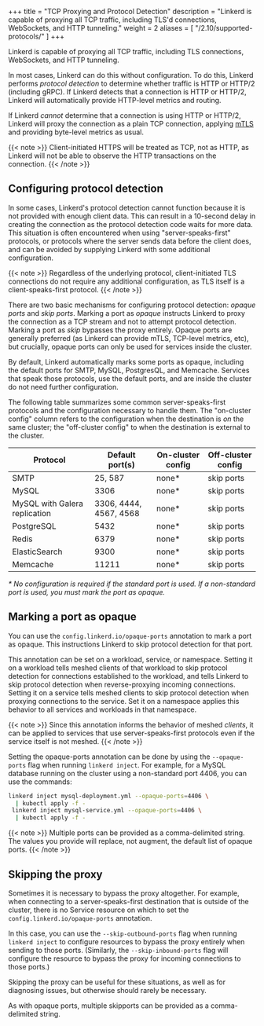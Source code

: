 +++
title = "TCP Proxying and Protocol Detection"
description = "Linkerd is capable of proxying all TCP traffic, including TLS'd connections, WebSockets, and HTTP tunneling."
weight = 2
aliases = [
  "/2.10/supported-protocols/"
]
+++

Linkerd is capable of proxying all TCP traffic, including TLS connections,
WebSockets, and HTTP tunneling.

In most cases, Linkerd can do this without configuration. To do this, Linkerd
performs *protocol detection* to determine whether traffic is HTTP or HTTP/2
(including gRPC). If Linkerd detects that a connection is HTTP or HTTP/2,
Linkerd will automatically provide HTTP-level metrics and routing.

If Linkerd *cannot* determine that a connection is using HTTP or HTTP/2,
Linkerd will proxy the connection as a plain TCP connection, applying
[mTLS](../automatic-mtls/) and providing byte-level metrics as usual.

{{< note >}}
Client-initiated HTTPS will be treated as TCP, not as HTTP, as Linkerd will not
be able to observe the HTTP transactions on the connection.
{{< /note >}}

## Configuring protocol detection

In some cases, Linkerd's protocol detection cannot function because it is not
provided with enough client data. This can result in a 10-second delay in
creating the connection as the protocol detection code waits for more data.
This situation is often encountered when using "server-speaks-first" protocols,
or protocols where the server sends data before the client does, and can be
avoided by supplying Linkerd with some additional configuration.

{{< note >}}
Regardless of the underlying protocol, client-initiated TLS connections do not
require any additional configuration, as TLS itself is a client-speaks-first
protocol.
{{< /note >}}

There are two basic mechanisms for configuring protocol detection: _opaque
ports_ and _skip ports_. Marking a port as _opaque_ instructs Linkerd to proxy
the connection as a TCP stream and not to attempt protocol detection. Marking a
port as _skip_ bypasses the proxy entirely. Opaque ports are generally
preferred (as Linkerd can provide mTLS, TCP-level metrics, etc), but crucially,
opaque ports can only be used for services inside the cluster.

By default, Linkerd automatically marks some ports as opaque, including the
default ports for SMTP, MySQL, PostgresQL, and Memcache.  Services that speak
those protocols, use the default ports, and are inside the cluster do not need
further configuration.

The following table summarizes some common server-speaks-first protocols and
the configuration necessary to handle them. The "on-cluster config" column
refers to the configuration when the destination is *on* the same cluster; the
"off-cluster config" to when the destination is external to the cluster.

| Protocol        | Default port(s) | On-cluster config | Off-cluster config |
|-----------------|-----------------|-------------------|--------------------|
| SMTP            | 25, 587         | none\*            | skip ports         |
| MySQL           | 3306            | none\*            | skip ports         |
| MySQL with Galera replication | 3306, 4444, 4567, 4568 | none\* | skip ports       |
| PostgreSQL      | 5432            | none\*            | skip ports         |
| Redis           | 6379            | none\*     | skip ports         |
| ElasticSearch   | 9300            | none\*     | skip ports         |
| Memcache        | 11211           | none\*            | skip ports         |

_\* No configuration is required if the standard port is used. If a
non-standard port is used, you must mark the port as opaque._

## Marking a port as opaque

You can use the `config.linkerd.io/opaque-ports` annotation to mark a port as
opaque. This instructions Linkerd to skip protocol detection for that port.

This annotation can be set on a workload, service, or namespace. Setting it on
a workload tells meshed clients of that workload to skip protocol detection for
connections established to the workload, and tells Linkerd to skip protocol
detection when reverse-proxying incoming connections. Setting it on a service
tells meshed clients to skip protocol detection when proxying connections to
the service. Set it on a namespace applies this behavior to all services and
workloads in that namespace.

{{< note >}}
Since this annotation informs the behavior of meshed _clients_, it can be
applied to services that use server-speaks-first protocols even if the service
itself is not meshed.
{{< /note >}}

Setting the opaque-ports annotation can be done by using the `--opaque-ports`
flag when running `linkerd inject`. For example, for a MySQL database running
on the cluster using a non-standard port 4406, you can use the commands:

```bash
linkerd inject mysql-deployment.yml --opaque-ports=4406 \
  | kubectl apply -f -
 linkerd inject mysql-service.yml --opaque-ports=4406 \
  | kubectl apply -f -
```

{{< note >}}
Multiple ports can be provided as a comma-delimited string. The values you
provide will replace, not augment, the default list of opaque ports.
{{< /note >}}

## Skipping the proxy

Sometimes it is necessary to bypass the proxy altogether. For example, when
connecting to a server-speaks-first destination that is outside of the cluster,
there is no Service resource on which to set the
`config.linkerd.io/opaque-ports` annotation.

In this case, you can use the `--skip-outbound-ports` flag when running
`linkerd inject` to configure resources to bypass the proxy entirely when
sending to those ports. (Similarly, the `--skip-inbound-ports` flag will
configure the resource to bypass the proxy for incoming connections to those
ports.)

Skipping the proxy can be useful for these situations, as well as for
diagnosing issues, but otherwise should rarely be necessary.

As with opaque ports, multiple skipports can be provided as a comma-delimited
string.
